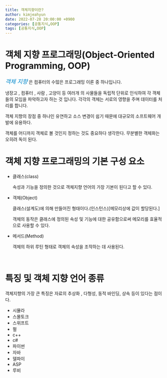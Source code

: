 ```yaml
---
title: 객체지향이란?
author: kimjeahyun
date: 2022-07-28 20:00:00 +0900
categories: [공통지식,OOP]
tags: [공통지식,OOP]
---
```


# 객체 지향 프로그래밍(Object-Oriented Programming, OOP)

*<font color="#0088cc" style="font-size:18px;">객체 지향</font>* 은 컴퓨터의 수많은 프로그래밍 이론 중 하나입니다.

냉장고 , 컴퓨터 , 사람 , 고양이 등 여러개 의 사물들을 독립적 단위로 인식하여 각 객체들의 모임을 파악하고자 하는 것 입니다. 
각각의 객체는 서로의 영향을 주며 데이터를 처리를 합니다.

객체 지향의 장점 중 하나인 유연하고 소스 변경이 쉽기 때문에 대규모의 소프트웨어 개발에 유용하다.

객체를 어디까지 객체로 볼 것인지 정하는 것도 중요하다 생각한다. 무분별한 객체화는 오히려 독이 된다.
<br>

# 객체 지향 프로그래밍의 기본 구성 요소 

- 클래스(class)
  
  속성과 기능을 정의한 것으로 객체지향 언어의 가장 기본이 된다고 할 수 있다.

- 객체(Object)

  클래스(설계도)에 의해 만들어진 형태이다.(인스턴스)[메모리상에 값이 할당된다.] 

  객체의 동작은 클래스에 정의된 속성 및 기능에 대한 공유함으로써 메모리를 효율적으로 사용할 수 있다. 

- 메서드(Method)

  객체의 하위 루틴 형태로 객체의 속성을 조작하는 데 사용된다.
<br>

# 특징 및 객체 지향 언어 종류

객체지향의 가장 큰 특징은 자료의 추상화 , 다형성, 동적 바인딩, 상속 등이 있다는 점이다.


- 시뮬라
- 스몰토크
- 스위프트
- 펄
- c++
- c#
- 파이썬
- 자바
- 델파이
- ASP
- 루비

